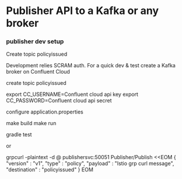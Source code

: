 # Publisher API to a Kafka or any broker 

### publisher dev setup 

Create topic policyissued

Development relies SCRAM auth. For a quick dev & test create a Kafka broker on Confluent Cloud

create topic policyissued

export CC_USERNAME=Confluent cloud api key
export CC_PASSWORD=Confluent cloud api secret

configure application.properties

make build
make run

gradle test

or


grpcurl -plaintext -d @ publishersvc:50051 Publisher/Publish <<EOM
{
  "version" : "v1",
  "type" : "policy",
  "payload" : "Istio grp curl message",
  "destination" : "policyissued"
}
EOM
